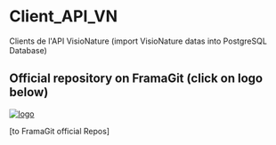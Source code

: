 # Client_API_VN
Clients de l'API VisioNature  (import VisioNature datas into PostgreSQL Database)

## Official repository on FramaGit (click on logo below)

[![logo](https://framagit.org/uploads/-/system/project/avatar/20485/logo_vn2pg.png?width=64)](https://framagit.org/lpo/Client_API_VN)

[to FramaGit official Repos]
